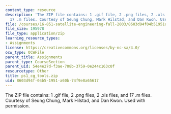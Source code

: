 ```yaml
---
content_type: resource
description: 'The ZIP file contains: 1 .gif file, 2 .png files, 2 .xls files, and
  17 .m files. Courtesy of Seung Chung, Mark Hilstad, and Dan Kwon. Used with permission.'
file: /courses/16-851-satellite-engineering-fall-2003/8603d94f04b51951a60b74f9e8a65617_ps1_cg_tools.zip
file_size: 195978
file_type: application/zip
learning_resource_types:
- Assignments
license: https://creativecommons.org/licenses/by-nc-sa/4.0/
ocw_type: OCWFile
parent_title: Assignments
parent_type: CourseSection
parent_uid: 54e4e27d-f3ae-708b-3759-0e244c163c0f
resourcetype: Other
title: ps1_cg_tools.zip
uid: 8603d94f-04b5-1951-a60b-74f9e8a65617
---
```

The ZIP file contains: 1 .gif file, 2 .png files, 2 .xls files, and 17 .m files. Courtesy of Seung Chung, Mark Hilstad, and Dan Kwon. Used with permission.